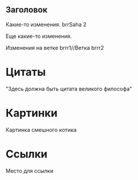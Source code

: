 ## Заголовок

Какие-то изменения. brrSaha 2

Еще какие-то изменения.

Изменения на ветке brrr1//Ветка brrr2

# Цитаты

"Здесь должна быть цитата великого философа"

# Картинки

Картинка смешного котика

# Ссылки

Место для ссылки